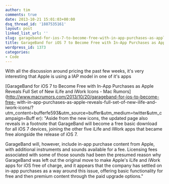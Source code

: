 ```yaml
---
author: tim
comments: true
date: 2013-10-21 15:01:03+00:00
dsq_thread_id: '1887535161'
layout: post
linked_list_url: ''
slug: garageband-for-ios-7-to-become-free-with-in-app-purchases-as-apple-reveals-full-set-of-new-ilife-and-iwork-icons-mac-rumors
title: GarageBand for iOS 7 to Become Free with In-App Purchases as Apple Reveals Full Set of New iLife and iWork Icons - Mac Rumors
wordpress_id: 1373
categories:
- Code
---
```


With all the discussion around pricing the past few weeks, it's very
interesting that Apple is using a IAP model in one of it's apps

[GarageBand for iOS 7 to Become Free with In-App Purchases as Apple Reveals
Full Set of New iLife and iWork Icons - Mac
Rumors](http://www.macrumors.com/2013/10/20/garageband-for-ios-to-become-free-
with-in-app-purchases-as-apple-reveals-full-set-of-new-ilife-and-iwork-icons/?
utm_content=bufferfe593&utm_source=buffer&utm_medium=twitter&utm_campaign=Buff
er): "Aside from the new icons, the updated page also reveals in a footnote
that GarageBand will become a free basic download for all iOS 7 devices,
joining the other five iLife and iWork apps that became free alongside the
release of iOS 7.

GarageBand will, however, include in-app purchase content from Apple, with
additional instruments and sounds available for a fee. Licensing fees
associated with some of those sounds had been the presumed reason why
GarageBand was left out the original move to make Apple's iLife and iWork apps
for iOS free of charge, and it appears that the company has settled on in-app
purchases as a way around this issue, offering basic functionality for free
and then premium content through the paid upgrade options."


